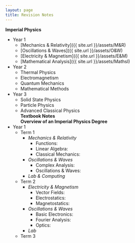 ```yaml
---
layout: page
title: Revision Notes
---
```

**Imperial Physics**
- Year 1
  - [Mechanics & Relativity]({{ site.url }}/assets/M&R)
  - [Oscillations & Waves]({{ site.url }}/assets/O&W)
  - [Electricity & Magnetism]({{ site.url }}/assets/E&M)
  - [Mathematical Analysis]({{ site.url }}/assets/MathsI)
- Year 2
  - Thermal Physics
  - Electromagnetism
  - Quantum Mechanics
  - Mathematical Methods
- Year 3
  - Solid State Physics
  - Particle Physics
  - Advanced Classical Physics
<br>**Textbook Notes**
<br>**Overview of an Imperial Physics Degree**
- Year 1
  - Term 1
    - *Mechanics & Relativity*
      - Functions:
      - Linear Algebra:
      - Classical Mechanics:
    - *Oscillations & Waves*
      - Complex Analysis:
      - Oscillations & Waves:
    - *Lab & Computing*
  - Term 2
    - *Electricity & Magnetism*
      - Vector Fields:
      - Electrostatics:
      - Magnetostatics:
    - *Oscillations & Waves*
      - Basic Electronics:
      - Fourier Analysis:
      - Optics:
    - *Lab*
  - Term 3
